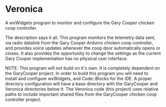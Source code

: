 # Veronica
A wxWidgets program to monitor and configure the Gary Cooper chicken coop controller.

The description says it all. This program monitors the telemetry data sent, via radio datalink from the Gary Cooper Arduino chicken coop controller, and provides voice updates whenever the coop door automatically opens or closes. It also provides the opportunity to change the settings as the current Gary Cooper implementation has no physical user interface.

NOTE: This program will not build on it's own. It is completely dependent on the GaryCooper project. In order to build this program you will need to install and configure wxWidgets, and Code::Blocks for the IDE. A proper directory configuration will have a base directory with the GaryCooper and Veronica directories below it. The Veronica code (this project) uses relative paths to include important shared files from the GaryCooper chicken coop controller project.
